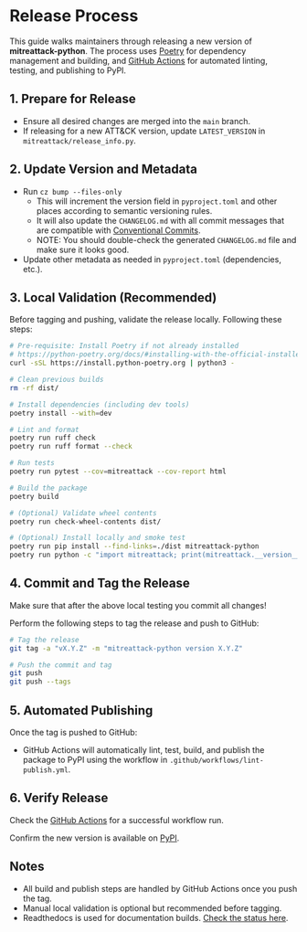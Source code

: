 # Release Process

This guide walks maintainers through releasing a new version of **mitreattack-python**.
The process uses [Poetry](https://python-poetry.org/) for dependency management and building,
and [GitHub Actions](https://github.com/mitre-attack/mitreattack-python/actions) for automated linting, testing, and publishing to PyPI.

## 1. Prepare for Release

- Ensure all desired changes are merged into the `main` branch.
- If releasing for a new ATT&CK version, update `LATEST_VERSION` in `mitreattack/release_info.py`.

## 2. Update Version and Metadata

- Run `cz bump --files-only`
  - This will increment the version field in `pyproject.toml` and other places according to semantic versioning rules.
  - It will also update the `CHANGELOG.md` with all commit messages that are compatible with [Conventional Commits](https://www.conventionalcommits.org).
  - NOTE: You should double-check the generated `CHANGELOG.md` file and make sure it looks good.
- Update other metadata as needed in `pyproject.toml` (dependencies, etc.).

## 3. Local Validation (Recommended)

Before tagging and pushing, validate the release locally. Following these steps:

```bash
# Pre-requisite: Install Poetry if not already installed
# https://python-poetry.org/docs/#installing-with-the-official-installer
curl -sSL https://install.python-poetry.org | python3 -

# Clean previous builds
rm -rf dist/

# Install dependencies (including dev tools)
poetry install --with=dev

# Lint and format
poetry run ruff check
poetry run ruff format --check

# Run tests
poetry run pytest --cov=mitreattack --cov-report html

# Build the package
poetry build

# (Optional) Validate wheel contents
poetry run check-wheel-contents dist/

# (Optional) Install locally and smoke test
poetry run pip install --find-links=./dist mitreattack-python
poetry run python -c "import mitreattack; print(mitreattack.__version__)"
```

## 4. Commit and Tag the Release

Make sure that after the above local testing you commit all changes!

Perform the following steps to tag the release and push to GitHub:

```bash
# Tag the release
git tag -a "vX.Y.Z" -m "mitreattack-python version X.Y.Z"

# Push the commit and tag
git push
git push --tags
```

## 5. Automated Publishing

Once the tag is pushed to GitHub:

- GitHub Actions will automatically lint, test, build, and publish the package to PyPI using the workflow in `.github/workflows/lint-publish.yml`.

## 6. Verify Release

Check the [GitHub Actions](https://github.com/mitre-attack/mitreattack-python/actions) for a successful workflow run.

Confirm the new version is available on [PyPI](https://pypi.org/project/mitreattack-python/).

## Notes

- All build and publish steps are handled by GitHub Actions once you push the tag.
- Manual local validation is optional but recommended before tagging.
- Readthedocs is used for documentation builds. [Check the status here](https://app.readthedocs.org/projects/mitreattack-python/).
